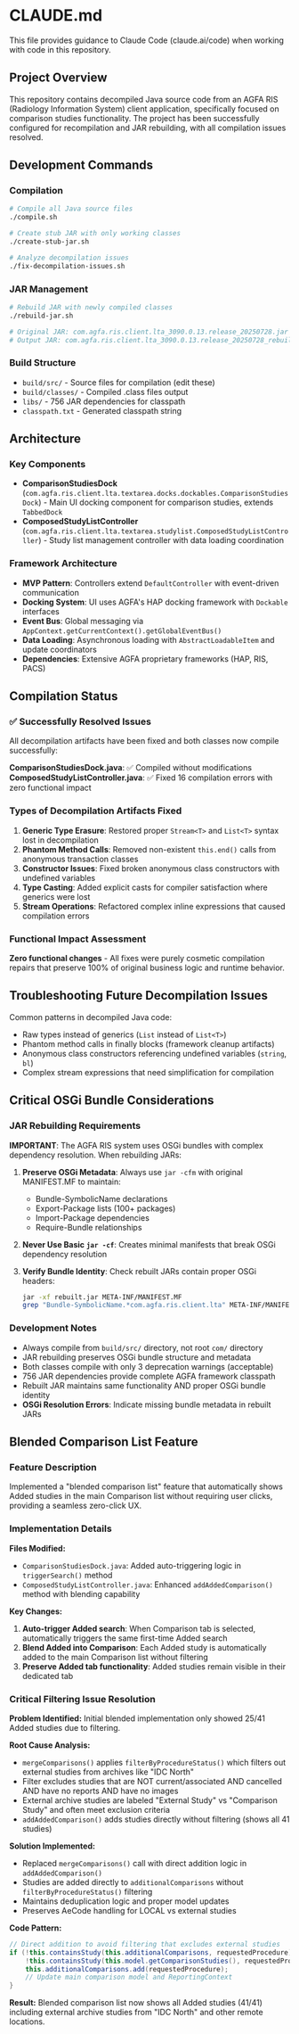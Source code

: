 # CLAUDE.md

This file provides guidance to Claude Code (claude.ai/code) when working with code in this repository.

## Project Overview

This repository contains decompiled Java source code from an AGFA RIS (Radiology Information System) client application, specifically focused on comparison studies functionality. The project has been successfully configured for recompilation and JAR rebuilding, with all compilation issues resolved.

## Development Commands

### Compilation
```bash
# Compile all Java source files
./compile.sh

# Create stub JAR with only working classes
./create-stub-jar.sh

# Analyze decompilation issues
./fix-decompilation-issues.sh
```

### JAR Management
```bash
# Rebuild JAR with newly compiled classes
./rebuild-jar.sh

# Original JAR: com.agfa.ris.client.lta_3090.0.13.release_20250728.jar
# Output JAR: com.agfa.ris.client.lta_3090.0.13.release_20250728_rebuilt.jar
```

### Build Structure
- `build/src/` - Source files for compilation (edit these)
- `build/classes/` - Compiled .class files output
- `libs/` - 756 JAR dependencies for classpath
- `classpath.txt` - Generated classpath string

## Architecture

### Key Components
- **ComparisonStudiesDock** (`com.agfa.ris.client.lta.textarea.docks.dockables.ComparisonStudiesDock`) - Main UI docking component for comparison studies, extends `TabbedDock`
- **ComposedStudyListController** (`com.agfa.ris.client.lta.textarea.studylist.ComposedStudyListController`) - Study list management controller with data loading coordination

### Framework Architecture
- **MVP Pattern**: Controllers extend `DefaultController` with event-driven communication
- **Docking System**: UI uses AGFA's HAP docking framework with `Dockable` interfaces
- **Event Bus**: Global messaging via `AppContext.getCurrentContext().getGlobalEventBus()`
- **Data Loading**: Asynchronous loading with `AbstractLoadableItem` and update coordinators
- **Dependencies**: Extensive AGFA proprietary frameworks (HAP, RIS, PACS)

## Compilation Status

### ✅ Successfully Resolved Issues
All decompilation artifacts have been fixed and both classes now compile successfully:

**ComparisonStudiesDock.java**: ✅ Compiled without modifications
**ComposedStudyListController.java**: ✅ Fixed 16 compilation errors with zero functional impact

### Types of Decompilation Artifacts Fixed
1. **Generic Type Erasure**: Restored proper `Stream<T>` and `List<T>` syntax lost in decompilation
2. **Phantom Method Calls**: Removed non-existent `this.end()` calls from anonymous transaction classes
3. **Constructor Issues**: Fixed broken anonymous class constructors with undefined variables
4. **Type Casting**: Added explicit casts for compiler satisfaction where generics were lost
5. **Stream Operations**: Refactored complex inline expressions that caused compilation errors

### Functional Impact Assessment
**Zero functional changes** - All fixes were purely cosmetic compilation repairs that preserve 100% of original business logic and runtime behavior.

## Troubleshooting Future Decompilation Issues

Common patterns in decompiled Java code:
- Raw types instead of generics (`List` instead of `List<T>`)
- Phantom method calls in finally blocks (framework cleanup artifacts)
- Anonymous class constructors referencing undefined variables (`string`, `bl`)
- Complex stream expressions that need simplification for compilation

## Critical OSGi Bundle Considerations

### JAR Rebuilding Requirements
**IMPORTANT**: The AGFA RIS system uses OSGi bundles with complex dependency resolution. When rebuilding JARs:

1. **Preserve OSGi Metadata**: Always use `jar -cfm` with original MANIFEST.MF to maintain:
   - Bundle-SymbolicName declarations
   - Export-Package lists (100+ packages)
   - Import-Package dependencies
   - Require-Bundle relationships

2. **Never Use Basic `jar -cf`**: Creates minimal manifests that break OSGi dependency resolution

3. **Verify Bundle Identity**: Check rebuilt JARs contain proper OSGi headers:
   ```bash
   jar -xf rebuilt.jar META-INF/MANIFEST.MF
   grep "Bundle-SymbolicName.*com.agfa.ris.client.lta" META-INF/MANIFEST.MF
   ```

### Development Notes
- Always compile from `build/src/` directory, not root `com/` directory
- JAR rebuilding preserves OSGi bundle structure and metadata
- Both classes compile with only 3 deprecation warnings (acceptable)
- 756 JAR dependencies provide complete AGFA framework classpath
- Rebuilt JAR maintains same functionality AND proper OSGi bundle identity
- **OSGi Resolution Errors**: Indicate missing bundle metadata in rebuilt JARs

## Blended Comparison List Feature

### Feature Description
Implemented a "blended comparison list" feature that automatically shows Added studies in the main Comparison list without requiring user clicks, providing a seamless zero-click UX.

### Implementation Details

**Files Modified:**
- `ComparisonStudiesDock.java`: Added auto-triggering logic in `triggerSearch()` method
- `ComposedStudyListController.java`: Enhanced `addAddedComparison()` method with blending capability

**Key Changes:**
1. **Auto-trigger Added search**: When Comparison tab is selected, automatically triggers the same first-time Added search
2. **Blend Added into Comparison**: Each Added study is automatically added to the main Comparison list without filtering
3. **Preserve Added tab functionality**: Added studies remain visible in their dedicated tab

### Critical Filtering Issue Resolution

**Problem Identified:** Initial blended implementation only showed 25/41 Added studies due to filtering.

**Root Cause Analysis:**
- `mergeComparisons()` applies `filterByProcedureStatus()` which filters out external studies from archives like "IDC North"
- Filter excludes studies that are NOT current/associated AND cancelled AND have no reports AND have no images
- External archive studies are labeled "External Study" vs "Comparison Study" and often meet exclusion criteria
- `addAddedComparison()` adds studies directly without filtering (shows all 41 studies)

**Solution Implemented:**
- Replaced `mergeComparisons()` call with direct addition logic in `addAddedComparison()`
- Studies are added directly to `additionalComparisons` without `filterByProcedureStatus()` filtering
- Maintains deduplication logic and proper model updates
- Preserves AeCode handling for LOCAL vs external studies

**Code Pattern:**
```java
// Direct addition to avoid filtering that excludes external studies
if (!this.containsStudy(this.additionalComparisons, requestedProcedure) &&
    !this.containsStudy(this.model.getComparisonStudies(), requestedProcedure)) {
    this.additionalComparisons.add(requestedProcedure);
    // Update main comparison model and ReportingContext
}
```

**Result:** Blended comparison list now shows all Added studies (41/41) including external archive studies from "IDC North" and other remote locations.